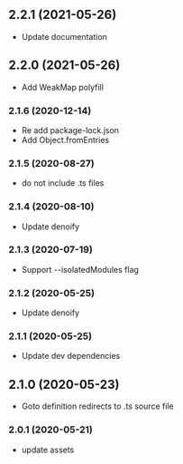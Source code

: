 ## **2.2.1** (2021-05-26)  
  
- Update documentation    
  
## **2.2.0** (2021-05-26)  
  
- Add WeakMap polyfill    
  
### **2.1.6** (2020-12-14)  
  
- Re add package-lock.json  
- Add Object.fromEntries    
  
### **2.1.5** (2020-08-27)  
  
- do not include .ts files    
  
### **2.1.4** (2020-08-10)  
  
- Update denoify    
  
### **2.1.3** (2020-07-19)  
  
- Support --isolatedModules flag    
  
### **2.1.2** (2020-05-25)  
  
- Update denoify    
  
### **2.1.1** (2020-05-25)  
  
- Update dev dependencies    
  
## **2.1.0** (2020-05-23)  
  
- Goto definition redirects to .ts source file    
  
### **2.0.1** (2020-05-21)  
  
- update assets    
  
